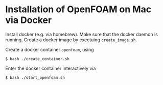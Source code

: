 # Installation of OpenFOAM on Mac via Docker

Install docker (e.g. via homebrew). Make sure that the docker daemon is running. 
Create a docker image by exectuing `create_image.sh`.

Create a docker container `openfoam`, using 
```
$ bash ./create_container.sh
```
Enter the docker container interactively via
```
$ bash ./start_openfoam.sh
```